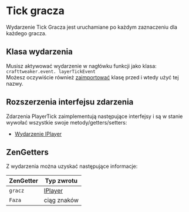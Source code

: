 # Tick gracza

Wydarzenie Tick Gracza jest uruchamiane po każdym zaznaczeniu dla każdego gracza.

## Klasa wydarzenia

Musisz aktywować wydarzenie w nagłówku funkcji jako klasa:  
`crafttweaker.event. layerTickEvent`  
Możesz oczywiście również [zaimportować](/AdvancedFunctions/Import/) klasę przed i wtedy użyć tej nazwy.

## Rozszerzenia interfejsu zdarzenia

Zdarzenia PlayerTick zaimplementują następujące interfejsy i są w stanie wywołać wszystkie swoje metody/getters/setters:

- [Wydarzenie IPlayer](/Vanilla/Events/Events/IPlayerEvent/)

## ZenGetters

Z wydarzenia można uzyskać następujące informacje:

| ZenGetter | Typ zwrotu                           |
| --------- | ------------------------------------ |
| `gracz`   | [IPlayer](/Vanilla/Players/IPlayer/) |
| `Faza`    | ciąg znaków                          |